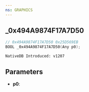 ```yaml
---
ns: GRAPHICS
---
```

## _0x494A9874F17A7D50

```c
// 0x494A9874F17A7D50 0x25D569EB
BOOL _0x494A9874F17A7D50(Any p0);
```

```
NativeDB Introduced: v1207
```

## Parameters
* **p0**:
